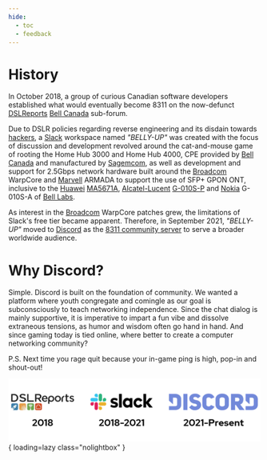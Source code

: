 ```yaml
---
hide:
  - toc
  - feedback
---
```


# History

In October 2018, a group of curious Canadian software developers established what would eventually become 8311 on the
now-defunct [DSLReports]  [Bell Canada] sub-forum.

Due to DSLR policies regarding reverse engineering and its disdain towards [hackers], a [Slack] workspace named
*"BELLY-UP"* was created with the focus of discussion and development revolved around the cat-and-mouse game of rooting
the Home Hub 3000 and Home Hub 4000, CPE provided by [Bell Canada] and manufactured by [Sagemcom], as well as
development and support for 2.5Gbps network hardware built around the [Broadcom] WarpCore and [Marvell] ARMADA to
support the use of SFP+ GPON ONT, inclusive to the [Huawei]  [MA5671A], [Alcatel-Lucent]  [G-010S-P] and [Nokia]
G-010S-A of [Bell Labs].

As interest in the [Broadcom] WarpCore patches grew, the limitations of Slack's free tier became apparent.
Therefore, in September 2021, *"BELLY-UP"* moved to [Discord] as the [8311 community server] to serve a broader
worldwide audience.

  [DSLReports]: https://web.archive.org/web/20250000000000*/https://www.dslreports.com
  [Bell Canada]: https://en.wikipedia.org/wiki/Bell_Canada
  [hackers]: https://en.wikipedia.org/wiki/Hacker
  [Slack]: https://en.wikipedia.org/wiki/Slack_Technologies
  [Sagemcom]: https://fr.wikipedia.org/wiki/Sagemcom
  [Broadcom]: https://en.wikipedia.org/wiki/Broadcom
  [Marvell]: https://en.wikipedia.org/wiki/Marvell_Technology
  [Huawei]: https://en.wikipedia.org/wiki/Huawei
  [MA5671A]: ../gpon/ont/source-photonics/sps-34-24t-hp-tdfo.md
  [Alcatel-Lucent]: https://en.wikipedia.org/wiki/Alcatel-Lucent
  [G-010S-P]: ../gpon/ont/source-photonics/sps-34-24t-hp-tdfo.md
  [Nokia]: https://en.wikipedia.org/wiki/Nokia
  [Bell Labs]: https://en.wikipedia.org/wiki/Bell_Labs
  [Discord]: https://en.wikipedia.org/wiki/Discord
  [8311 community server]: https://discord.com/servers/8311-886329492438671420

# Why Discord?

Simple. Discord is built on the foundation of community. We wanted a platform where youth congregate and comingle as
our goal is subconsciously to teach networking independence. Since the chat dialog is mainly supportive, it is
imperative to impart a fun vibe and dissolve extraneous tensions, as humor and wisdom often go hand in hand. And since
gaming today is tied online, where better to create a computer networking community?

P.S. Next time you rage quit because your in-game ping is high, pop-in and shout-out!

![Timeline](../assets/images/history.webp){ loading=lazy class="nolightbox" }
